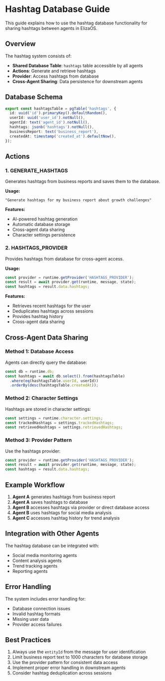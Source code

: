 # Hashtag Database Guide

This guide explains how to use the hashtag database functionality for sharing hashtags between agents in ElizaOS.

## Overview

The hashtag system consists of:
- **Shared Database Table**: `hashtags` table accessible by all agents
- **Actions**: Generate and retrieve hashtags
- **Provider**: Access hashtags from database
- **Cross-Agent Sharing**: Data persistence for downstream agents

## Database Schema

```typescript
export const hashtagsTable = pgTable('hashtags', {
  id: uuid('id').primaryKey().defaultRandom(),
  userId: uuid('user_id').notNull(),
  agentId: text('agent_id').notNull(),
  hashtags: jsonb('hashtags').notNull(),
  businessReport: text('business_report'),
  createdAt: timestamp('created_at').defaultNow(),
});
```

## Actions

### 1. GENERATE_HASHTAGS
Generates hashtags from business reports and saves them to the database.

**Usage:**
```
"Generate hashtags for my business report about growth challenges"
```

**Features:**
- AI-powered hashtag generation
- Automatic database storage
- Cross-agent data sharing
- Character settings persistence

### 2. HASHTAGS_PROVIDER
Provides hashtags from database for cross-agent access.

**Usage:**
```typescript
const provider = runtime.getProvider('HASHTAGS_PROVIDER');
const result = await provider.get(runtime, message, state);
const hashtags = result.data.hashtags;
```

**Features:**
- Retrieves recent hashtags for the user
- Deduplicates hashtags across sessions
- Provides hashtag history
- Cross-agent data sharing



## Cross-Agent Data Sharing

### Method 1: Database Access
Agents can directly query the database:
```typescript
const db = runtime.db;
const hashtags = await db.select().from(hashtagsTable)
  .where(eq(hashtagsTable.userId, userId))
  .orderBy(desc(hashtagsTable.createdAt));
```

### Method 2: Character Settings
Hashtags are stored in character settings:
```typescript
const settings = runtime.character.settings;
const trackedHashtags = settings.trackedHashtags;
const retrievedHashtags = settings.retrievedHashtags;
```

### Method 3: Provider Pattern
Use the hashtags provider:
```typescript
const provider = runtime.getProvider('HASHTAGS_PROVIDER');
const result = await provider.get(runtime, message, state);
const hashtags = result.data.hashtags;
```

## Example Workflow

1. **Agent A** generates hashtags from business report
2. **Agent A** saves hashtags to database
3. **Agent B** accesses hashtags via provider or direct database access
4. **Agent B** uses hashtags for social media analysis
5. **Agent C** accesses hashtag history for trend analysis

## Integration with Other Agents

The hashtag database can be integrated with:
- Social media monitoring agents
- Content analysis agents
- Trend tracking agents
- Reporting agents

## Error Handling

The system includes error handling for:
- Database connection issues
- Invalid hashtag formats
- Missing user data
- Provider access failures

## Best Practices

1. Always use the `entityId` from the message for user identification
2. Limit business report text to 1000 characters for database storage
3. Use the provider pattern for consistent data access
4. Implement proper error handling in downstream agents
5. Consider hashtag deduplication across sessions
